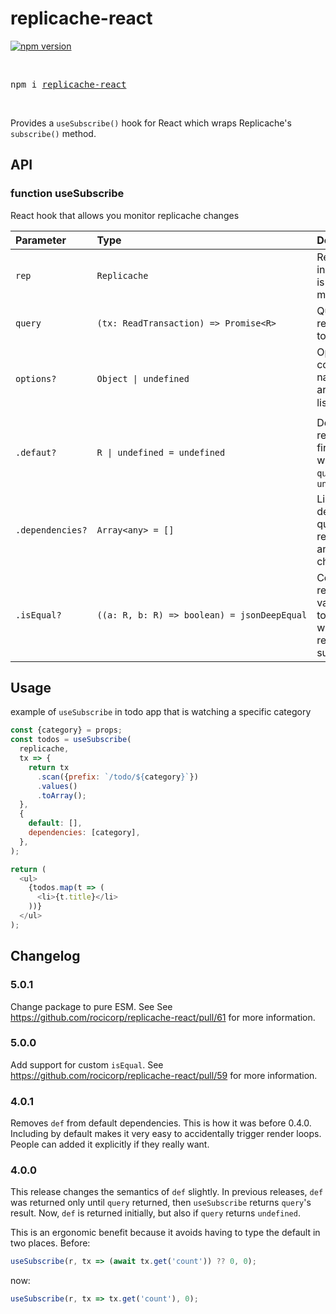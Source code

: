 # replicache-react

[![npm version](https://badge.fury.io/js/replicache-react.svg)](https://www.npmjs.com/package/replicache-react)

<br />
  <pre>npm i <a href="https://www.npmjs.com/package/replicache-react">replicache-react</a></pre>
  <br />

Provides a `useSubscribe()` hook for React which wraps Replicache's `subscribe()` method.

## API

### function useSubscribe

React hook that allows you monitor replicache changes

| Parameter        | Type                                        | Description                                                                      |
| :--------------- | :------------------------------------------ | :------------------------------------------------------------------------------- |
| `rep`            | `Replicache`                                | Replicache instance that is being monitored                                      |
| `query`          | `(tx: ReadTransaction) => Promise<R>`       | Query that retrieves data to be watched                                          |
| `options?`       | `Object \| undefined`                       | Option bag containing the named arguments listed below ⬇️                        |
| `.defaut?`       | `R \| undefined = undefined`                | Default value returned on first render _or_ whenever `query` returns `undefined` |
| `.dependencies?` | `Array<any> = []`                           | List of dependencies, query will be rerun when any of these change               |
| `.isEqual?`      | `((a: R, b: R) => boolean) = jsonDeepEqual` | Compare two returned values. Used to know whether to refire subscription.        |

## Usage

example of `useSubscribe` in todo app that is watching a specific category

```js
const {category} = props;
const todos = useSubscribe(
  replicache,
  tx => {
    return tx
      .scan({prefix: `/todo/${category}`})
      .values()
      .toArray();
  },
  {
    default: [],
    dependencies: [category],
  },
);

return (
  <ul>
    {todos.map(t => (
      <li>{t.title}</li>
    ))}
  </ul>
);
```

## Changelog

### 5.0.1

Change package to pure ESM. See See https://github.com/rocicorp/replicache-react/pull/61 for more information.

### 5.0.0

Add support for custom `isEqual`. See https://github.com/rocicorp/replicache-react/pull/59 for more information.

### 4.0.1

Removes `def` from default dependencies. This is how it was before 0.4.0. Including by default makes it very easy to accidentally trigger render loops. People can added it explicitly if they really want.

### 4.0.0

This release changes the semantics of `def` slightly. In previous releases, `def` was returned only until `query` returned, then `useSubscribe` returns `query`'s result. Now, `def` is returned initially, but also if `query` returns `undefined`.

This is an ergonomic benefit because it avoids having to type the default in two places. Before:

```ts
useSubscribe(r, tx => (await tx.get('count')) ?? 0, 0);
```

now:

```ts
useSubscribe(r, tx => tx.get('count'), 0);
```
